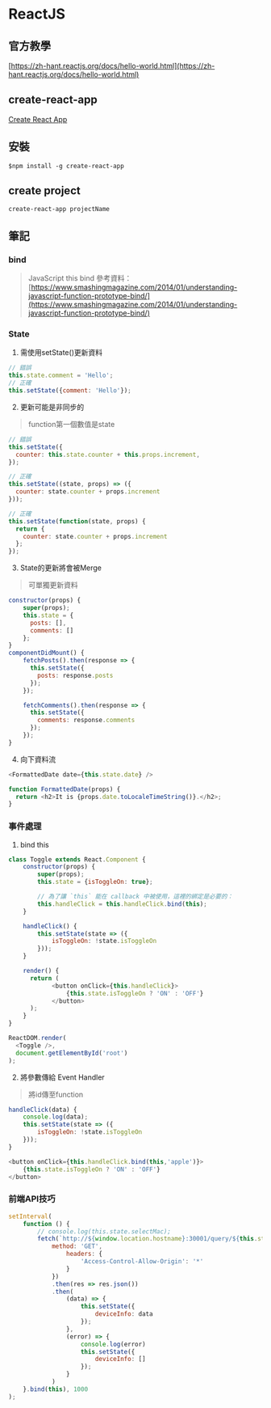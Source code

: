# ReactJS
## 官方教學
[https://zh-hant.reactjs.org/docs/hello-world.html](https://zh-hant.reactjs.org/docs/hello-world.html)

## create-react-app
[Create React App](https://github.com/facebookincubator/create-react-app)

## 安裝
```
$npm install -g create-react-app
```
## create project
```
create-react-app projectName
```

## 筆記
### bind
> JavaScript this bind
參考資料：[https://www.smashingmagazine.com/2014/01/understanding-javascript-function-prototype-bind/](https://www.smashingmagazine.com/2014/01/understanding-javascript-function-prototype-bind/)

### State
1. 需使用setState()更新資料
```javascript
// 錯誤
this.state.comment = 'Hello';
// 正確
this.setState({comment: 'Hello'});
```
2. 更新可能是非同步的
> function第一個數值是state
```javascript
// 錯誤
this.setState({
  counter: this.state.counter + this.props.increment,
});

// 正確
this.setState((state, props) => ({
  counter: state.counter + props.increment
}));

// 正確
this.setState(function(state, props) {
  return {
    counter: state.counter + props.increment
  };
});
```
3. State的更新將會被Merge
> 可單獨更新資料
```javascript
constructor(props) {
    super(props);
    this.state = {
      posts: [],
      comments: []
    };
}
componentDidMount() {
    fetchPosts().then(response => {
      this.setState({
        posts: response.posts
      });
    });

    fetchComments().then(response => {
      this.setState({
        comments: response.comments
      });
    });
}
```
4. 向下資料流
```javascript
<FormattedDate date={this.state.date} />

function FormattedDate(props) {
  return <h2>It is {props.date.toLocaleTimeString()}.</h2>;
}
```
### 事件處理
1. bind this
```javascript
class Toggle extends React.Component {
    constructor(props) {
        super(props);
        this.state = {isToggleOn: true};

        // 為了讓 `this` 能在 callback 中被使用，這裡的綁定是必要的：
        this.handleClick = this.handleClick.bind(this);
    }

    handleClick() {
        this.setState(state => ({
            isToggleOn: !state.isToggleOn
        }));
    }

    render() {
      return (
            <button onClick={this.handleClick}>
                {this.state.isToggleOn ? 'ON' : 'OFF'}
            </button>
      );
    }
}

ReactDOM.render(
  <Toggle />,
  document.getElementById('root')
);
```
2. 將參數傳給 Event Handler
> 將id傳至function
```javascript
handleClick(data) {
    console.log(data);
    this.setState(state => ({
        isToggleOn: !state.isToggleOn
    }));
}

<button onClick={this.handleClick.bind(this,'apple')}>
    {this.state.isToggleOn ? 'ON' : 'OFF'}
</button>
```
### 前端API技巧
```javascript
setInterval(
    function () {
        // console.log(this.state.selectMac);
        fetch(`http://${window.location.hostname}:30001/query/${this.state.selectMac}`, {
            method: 'GET',
                headers: {
                    'Access-Control-Allow-Origin': '*'
                }
            })
            .then(res => res.json())
            .then(
                (data) => {
                    this.setState({
                        deviceInfo: data
                    });
                },
                (error) => {
                    console.log(error)
                    this.setState({
                        deviceInfo: []
                    });
                }
            )
    }.bind(this), 1000
);  
```